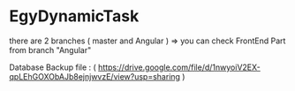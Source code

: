 # EgyDynamicTask

there are 2 branches ( master and Angular )
=> you can check FrontEnd Part from branch "Angular" 

Database Backup file : ( https://drive.google.com/file/d/1nwyoiV2EX-qpLEhGOXObAJb8ejnjwvzE/view?usp=sharing )
